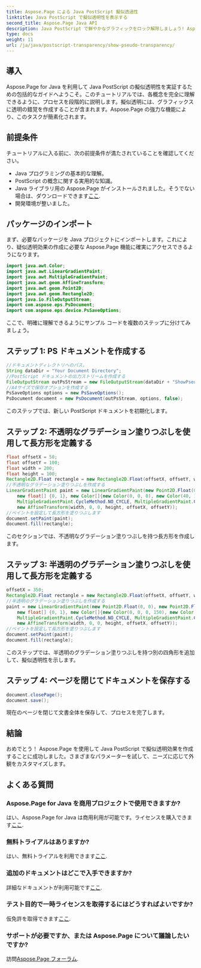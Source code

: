 ```yaml
---
title: Aspose.Page による Java PostScript 擬似透過性
linktitle: Java PostScript で擬似透明性を表示する
second_title: Aspose.Page Java API
description: Java PostScript で鮮やかなグラフィックをロック解除しましょう! Aspose.Page チュートリアルに従って、擬似透明度を段階的に作成してください。ダウンロード中！
type: docs
weight: 11
url: /ja/java/postscript-transparency/show-pseudo-transparency/
---
```

## 導入
Aspose.Page for Java を利用して Java PostScript の擬似透明性を実証するための包括的なガイドへようこそ。このチュートリアルでは、各概念を完全に理解できるように、プロセスを段階的に説明します。擬似透明には、グラフィックスに透明の錯覚を作成することが含まれます。Aspose.Page の強力な機能により、このタスクが簡素化されます。
## 前提条件
チュートリアルに入る前に、次の前提条件が満たされていることを確認してください。
- Java プログラミングの基本的な理解。
- PostScript の概念に関する実用的な知識。
-  Java ライブラリ用の Aspose.Page がインストールされました。そうでない場合は、ダウンロードできます[ここ](https://releases.aspose.com/page/java/).
- 開発環境が整いました。
## パッケージのインポート
まず、必要なパッケージを Java プロジェクトにインポートします。これにより、疑似透明効果の作成に必要な Aspose.Page 機能に確実にアクセスできるようになります。
```java
import java.awt.Color;
import java.awt.LinearGradientPaint;
import java.awt.MultipleGradientPaint;
import java.awt.geom.AffineTransform;
import java.awt.geom.Point2D;
import java.awt.geom.Rectangle2D;
import java.io.FileOutputStream;
import com.aspose.eps.PsDocument;
import com.aspose.eps.device.PsSaveOptions;
```
ここで、明確に理解できるようにサンプル コードを複数のステップに分けてみましょう。
## ステップ 1: PS ドキュメントを作成する
```java
//ドキュメントディレクトリへのパス。
String dataDir = "Your Document Directory";
//PostScript ドキュメントの出力ストリームを作成する
FileOutputStream outPsStream = new FileOutputStream(dataDir + "ShowPseudoTransparency_outPS.ps");
//A4サイズで保存オプションを作成する
PsSaveOptions options = new PsSaveOptions();
PsDocument document = new PsDocument(outPsStream, options, false);
```
このステップでは、新しい PostScript ドキュメントを初期化します。
## ステップ 2: 不透明なグラデーション塗りつぶしを使用して長方形を定義する
```java
float offsetX = 50;
float offsetY = 100;
float width = 200;
float height = 100;
Rectangle2D.Float rectangle = new Rectangle2D.Float(offsetX, offsetY, width, height);
//不透明なグラデーション塗りつぶしを作成する
LinearGradientPaint paint = new LinearGradientPaint(new Point2D.Float(0, 0), new Point2D.Float(200, 100),
    new float[] {0, 1}, new Color[]{new Color(0, 0, 0), new Color(40, 128, 70)},
    MultipleGradientPaint.CycleMethod.NO_CYCLE, MultipleGradientPaint.ColorSpaceType.SRGB,
    new AffineTransform(width, 0, 0, height, offsetX, offsetY));
//ペイントを設定して長方形を塗りつぶします
document.setPaint(paint);
document.fill(rectangle);
```
このセクションでは、不透明なグラデーション塗りつぶしを持つ長方形を作成します。
## ステップ 3: 半透明のグラデーション塗りつぶしを使用して長方形を定義する
```java
offsetX = 350;
Rectangle2D.Float rectangle = new Rectangle2D.Float(offsetX, offsetY, width, height);
//半透明のグラデーション塗りつぶしを作成する
paint = new LinearGradientPaint(new Point2D.Float(0, 0), new Point2D.Float(200, 100),
    new float[] {0, 1}, new Color[]{new Color(0, 0, 0, 150), new Color(40, 128, 70, 50)},
    MultipleGradientPaint.CycleMethod.NO_CYCLE, MultipleGradientPaint.ColorSpaceType.SRGB,
    new AffineTransform(width, 0, 0, height, offsetX, offsetY));
//ペイントを設定して長方形を塗りつぶします
document.setPaint(paint);
document.fill(rectangle);
```
このステップでは、半透明のグラデーション塗りつぶしを持つ別の四角形を追加して、擬似透明性を示します。
## ステップ 4: ページを閉じてドキュメントを保存する
```java
document.closePage();
document.save();
```
現在のページを閉じて文書全体を保存して、プロセスを完了します。
## 結論
おめでとう！ Aspose.Page を使用して Java PostScript で擬似透明効果を作成することに成功しました。さまざまなパラメーターを試して、ニーズに応じて外観をカスタマイズします。
## よくある質問
### Aspose.Page for Java を商用プロジェクトで使用できますか?
はい、Aspose.Page for Java は商用利用が可能です。ライセンスを購入できます[ここ](https://purchase.aspose.com/buy).
### 無料トライアルはありますか?
はい、無料トライアルを利用できます[ここ](https://releases.aspose.com/).
### 追加のドキュメントはどこで入手できますか?
詳細なドキュメントが利用可能です[ここ](https://reference.aspose.com/page/java/).
### テスト目的で一時ライセンスを取得するにはどうすればよいですか?
仮免許を取得できます[ここ](https://purchase.aspose.com/temporary-license/).
### サポートが必要ですか、または Aspose.Page について議論したいですか?
訪問[Aspose.Page フォーラム](https://forum.aspose.com/c/page/39).
